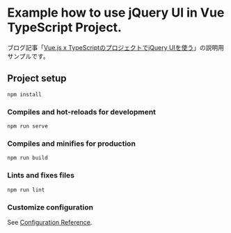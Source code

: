 # Example how to use jQuery UI in Vue TypeScript Project.

ブログ記事「[Vue.js x TypeScriptのプロジェクトでjQuery UIを使う](https://blog.hrendoh.com/using-jquery-ui-in-vue-typescript-project/)」の説明用サンプルです。

## Project setup
```
npm install
```

### Compiles and hot-reloads for development
```
npm run serve
```

### Compiles and minifies for production
```
npm run build
```

### Lints and fixes files
```
npm run lint
```

### Customize configuration
See [Configuration Reference](https://cli.vuejs.org/config/).
